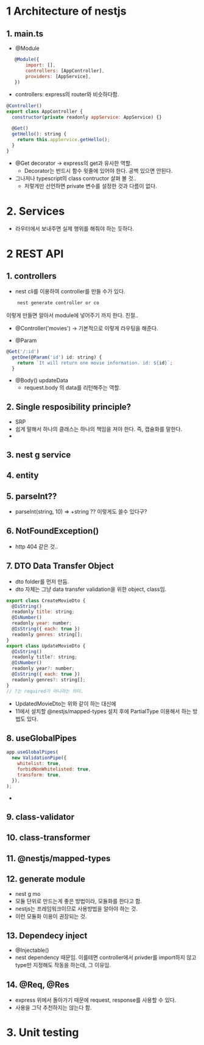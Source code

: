 # 1 Architecture of nestjs

## 1. main.ts

- @Module

```js
   @Module({
       import: [],
       controllers: [AppController],
       providers: [AppService],
   })
```

- controllers: express의 router와 비슷하다함.

```js
@Controller()
export class AppController {
  constructor(private readonly appService: AppService) {}

  @Get()
  getHello(): string {
    return this.appService.getHello();
  }
}
```

- @Get decorator -> express의 get과 유사한 역할.
  - Decorator는 반드시 함수 윗줄에 있어야 한다. 공백 있으면 안된다.
- 그나저나 typescript의 class contructor 살펴 볼 것..
  - 저렇게만 선언하면 private 변수를 설정한 것과 다름이 없다.

# 2. Services

- 라우터에서 보내주면 실제 행위를 해줘야 하는 듯하다.

# 2 REST API

## 1. controllers

- nest cli를 이용하여 controller를 만들 수가 있다.

```sh
    nest generate controller or co
```

이렇게 만들면 알아서 module에 넣어주기 까지 한다. 친절..

- @Controller('movies') -> 기본적으로 이렇게 라우팅을 해준다.

- @Param

```js
@Get('/:id')
  getOne(@Param('id') id: string) {
    return `It will return one movie information. id: ${id}`;
  }
```

- @Body() updateData
  - request.body 의 data를 리턴해주는 역할.

## 2. Single resposibility principle?

- SRP
- 쉽게 말해서 하나의 클래스는 하나의 책임을 져야 한다. 즉, 캡슐화를 말한다.
-

## 3. nest g service

## 4. entity

## 5. parseInt??

- parseInt(string, 10) => +string ?? 이렇게도 쓸수 있다구?

## 6. NotFoundException()

- http 404 같은 것..

## 7. DTO Data Transfer Object

- dto folder를 먼저 만듬.
- dto 자체는 그냥 data transfer validation을 위한 object, class임.

```js
export class CreateMovieDto {
  @IsString()
  readonly title: string;
  @IsNumber()
  readonly year: number;
  @IsString({ each: true })
  readonly genres: string[];
}
export class UpdateMovieDto {
  @IsString()
  readonly title?: string;
  @IsNumber()
  readonly year?: number;
  @IsString({ each: true })
  readonly genres?: string[];
}
// ?는 required가 아니라는 의미.
```

- UpdatedMovieDto는 위와 같이 하는 대신에
- 11에서 설치할 @nestjs/mapped-types 설치 후에 PartialType 이용해서 하는 방법도 있다.

## 8. useGlobalPipes

```js
app.useGlobalPipes(
  new ValidationPipe({
    whitelist: true,
    forbidNonWhitelisted: true,
    transform: true,
  }),
);
```

-

## 9. class-validator

## 10. class-transformer

## 11. @nestjs/mapped-types

## 12. generate module

- nest g mo
- 모듈 단위로 만드는게 좋은 방법이라, 모듈화를 한다고 함.
- nestjs는 프레임워크이므로 사용방법을 알아야 하는 것.
- 이런 모듈화 이용이 권장되는 것.

## 13. Dependecy inject

- @Injectable()
- nest dependency 때문임. 이를테면 controller에서 privder를 import하지 않고 type만 지정해도 작동을 하는데, 그 이유임.

## 14. @Req, @Res

- express 위에서 돌아가기 때문에 request, response를 사용할 수 있다.
- 사용을 그닥 추천하지는 않는다 함.

# 3. Unit testing
